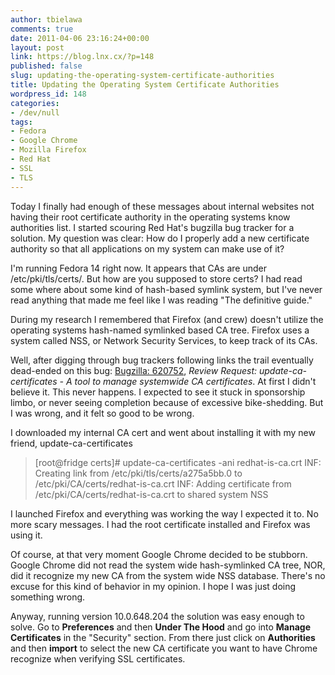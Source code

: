 ```yaml
---
author: tbielawa
comments: true
date: 2011-04-06 23:16:24+00:00
layout: post
link: https://blog.lnx.cx/?p=148
published: false
slug: updating-the-operating-system-certificate-authorities
title: Updating the Operating System Certificate Authorities
wordpress_id: 148
categories:
- /dev/null
tags:
- Fedora
- Google Chrome
- Mozilla Firefox
- Red Hat
- SSL
- TLS
---
```


Today I finally had enough of these messages about internal websites not having their root certificate authority in the operating systems know authorities list. I started scouring Red Hat's bugzilla bug tracker for a solution. My question was clear: How do I properly add a new certificate authority so that all applications on my system can make use of it?

I'm running Fedora 14 right now. It appears that CAs are under /etc/pki/tls/certs/. But how are you supposed to store certs? I had read some where about some kind of hash-based symlink system, but I've never read anything that made me feel like I was reading "The definitive guide."

During my research I remembered that Firefox (and crew) doesn't utilize the operating systems hash-named symlinked based CA tree. Firefox uses a system called NSS, or Network Security Services, to keep track of its CAs.

Well, after digging through bug trackers following links the trail eventually dead-ended on this bug: [Bugzilla: 620752](https://bugzilla.redhat.com/show_bug.cgi?id=620752), _Review Request: update-ca-certificates - A tool to manage systemwide CA certificates_. At first I didn't believe it. This never happens. I expected to see it stuck in sponsorship limbo, or never seeing completion because of excessive bike-shedding. But I was wrong, and it felt so good to be wrong.

I downloaded my internal CA cert and went about installing it with my new friend, update-ca-certificates


<blockquote>[root@fridge certs]# update-ca-certificates -ani redhat-is-ca.crt
INF: Creating link from /etc/pki/tls/certs/a275a5bb.0 to /etc/pki/CA/certs/redhat-is-ca.crt
INF: Adding certificate from /etc/pki/CA/certs/redhat-is-ca.crt to shared system NSS</blockquote>


I launched Firefox and everything was working the way I expected it to. No more scary messages. I had the root certificate installed and Firefox was using it.

Of course, at that very moment Google Chrome decided to be stubborn. Google Chrome did not read the system wide hash-symlinked CA tree, NOR, did it recognize my new CA from the system wide NSS database. There's no excuse for this kind of behavior in my opinion. I hope I was just doing something wrong.

Anyway, running version 10.0.648.204 the solution was easy enough to solve. Go to **Preferences** and then **Under The Hood** and go into **Manage Certificates** in the "Security" section. From there just click on **Authorities** and then **import** to select the new CA certificate you want to have Chrome recognize when verifying SSL certificates.

